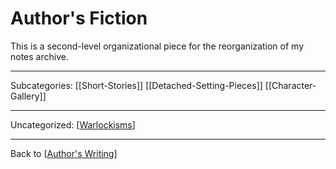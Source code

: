 # Author's Fiction

This is a second-level organizational piece for the reorganization of my notes archive.

---
Subcategories:
[[Short-Stories]]
[[Detached-Setting-Pieces]]
[[Character-Gallery]]

---
Uncategorized:
[[Warlockisms]]

---
Back to [[Author's Writing]]

[//begin]: # "Autogenerated link references for markdown compatibility"
[Short Stories]: Short-Stories.md "Short Stories"
[Detached Setting Pieces]: detached-setting-pieces.md "Detached Setting Pieces"
[Character Gallery]: character-gallery.md "character-gallery"
[Warlockisms]: Warlockisms.md "Warlockisms"
[Author's Writing]: authors-writing.md "Author's Writing"
[//end]: # "Autogenerated link references"
